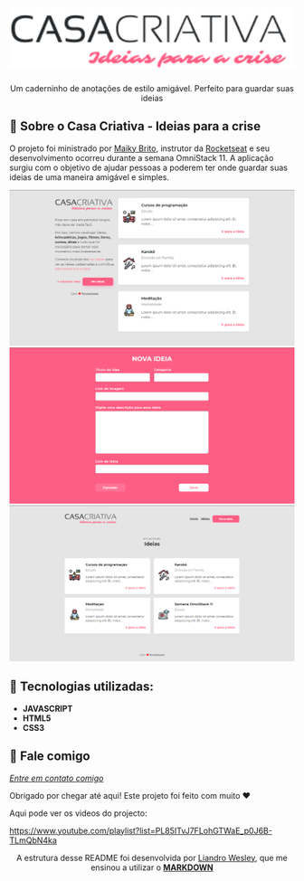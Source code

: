 
<h1 align="center">
    <img width="600" src="backup/logo.png" />
</h1>


<p align="center">
Um caderninho de anotações de estilo amigável. Perfeito para guardar suas ideias
</p>

📌 Sobre o Casa Criativa - Ideias para a crise
------------------
O projeto foi ministrado por <a href="https://github.com/maykbrito">Maiky Brito</a>, instrutor da <a href="http://rocketseat.com.br">Rocketseat</a> e seu desenvolvimento ocorreu durante a semana OmniStack 11. A aplicação surgiu com o objetivo de ajudar pessoas a poderem ter onde guardar suas ideias de uma maneira amigável e simples. 


<img src="assets/home.PNG" alt="page-home">
<img src="assets/add-idea.PNG" alt="page-new-idea">
<img src="assets/ver-idea.PNG" alt="page-view-idea">

🔧 Tecnologias utilizadas:
------------------

- <strong>JAVASCRIPT</strong>
- <strong>HTML5</strong>
- <strong>CSS3</strong>

💬 Fale comigo
------------------
[*Entre em contato comigo*](https://www.linkedin.com/in/ivo-baptista-3712144/)

Obrigado por chegar até aqui! Este projeto foi feito com muito ❤


Aqui pode ver os videos do projecto:

https://www.youtube.com/playlist?list=PL85ITvJ7FLohGTWaE_p0J6B-TLmQbN4ka





<p align="center">
A estrutura desse README foi desenvolvida por <a href="https://github.com/liandro-wesley">Liandro Wesley</a>,  que me ensinou a utilizar o <a href="https://www.markdownguide.org"><strong>MARKDOWN</strong></a>





